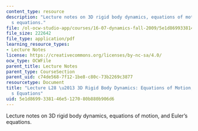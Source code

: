 ```yaml
---
content_type: resource
description: "Lecture notes on 3D rigid body dynamics, equations of motion, and Euler\u2019\
  s equations."
file: /ol-ocw-studio-app/courses/16-07-dynamics-fall-2009/5e1d8699338146e5127080b880b906d6_MIT16_07F09_Lec28.pdf
file_size: 222642
file_type: application/pdf
learning_resource_types:
- Lecture Notes
license: https://creativecommons.org/licenses/by-nc-sa/4.0/
ocw_type: OCWFile
parent_title: Lecture Notes
parent_type: CourseSection
parent_uid: c74de568-7f12-1be8-c80c-73b2269c3877
resourcetype: Document
title: "Lecture L28 \u2013 3D Rigid Body Dynamics: Equations of Motion; Euler\u2019\
  s Equations"
uid: 5e1d8699-3381-46e5-1270-80b880b906d6
---
```

Lecture notes on 3D rigid body dynamics, equations of motion, and Euler’s equations.